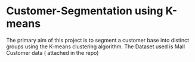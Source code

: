 # Customer-Segmentation using K-means 
The primary aim of this project is to segment a customer base into distinct groups using the K-means clustering algorithm.
The Dataset used is Mall Customer data ( attached in the repo)

